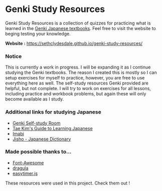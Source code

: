 # Genki Study Resources
Genki Study Resources is a collection of quizzes for practicing what is learned in the [Genki Japanese textbooks](http://genki.japantimes.co.jp/index_en). Feel free to visit the website to beging testing your knowledge.


**Website :** https://sethclydesdale.github.io/genki-study-resources/


### Notice
This is currently a work in progress. I will be expanding it as I continue studying the Genki textbooks. The reason I created this is mostly so I can setup exercises for myself to practice, however, you are free to use everything here as well. The self-study resources Genki provided are helpful, but not complete. I will try to work on exercises for all lessons, including practice and workbook problems, but again these will only become available as I study.


### Additional links for studying Japanese
- [Genki Self-study Room](http://genki.japantimes.co.jp/self_en)
- [Tae Kim's Guide to Learning Japanese](http://www.guidetojapanese.org/learn/)
- [Imabi](http://www.imabi.net/)
- [Jisho - Japanese Dictionary](http://jisho.org/)


### Made possible thanks to...
- [Font-Awesome](https://github.com/FortAwesome/Font-Awesome)
- [dragula](https://github.com/bevacqua/dragula)
- [easytimer.js](https://github.com/albert-gonzalez/easytimer.js)


These resources were used in this project. Check them out !